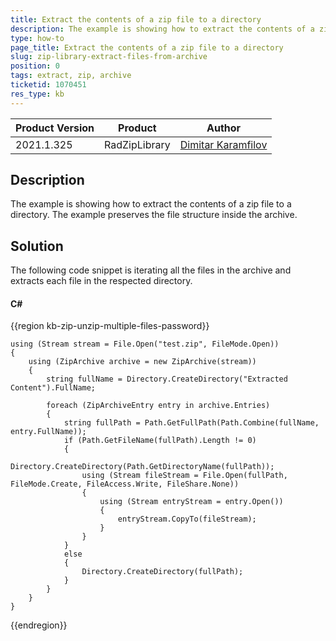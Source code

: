 ```yaml
---
title: Extract the contents of a zip file to a directory
description: The example is showing how to extract the contents of a zip file to a directory
type: how-to
page_title: Extract the contents of a zip file to a directory
slug: zip-library-extract-files-from-archive
position: 0
tags: extract, zip, archive
ticketid: 1070451
res_type: kb
---
```



|Product Version|Product|Author|
|----|----|----|
|2021.1.325|RadZipLibrary|[Dimitar Karamfilov](https://www.telerik.com/blogs/author/dimitar-karamfilov)|

## Description

The example is showing how to extract the contents of a zip file to a directory. The example preserves the file structure inside the archive. 

## Solution

The following code snippet is iterating all the files in the archive and extracts each file in the respected directory.

#### __C#__

{{region kb-zip-unzip-multiple-files-password}}

    using (Stream stream = File.Open("test.zip", FileMode.Open))
    {
        using (ZipArchive archive = new ZipArchive(stream))
        {
            string fullName = Directory.CreateDirectory("Extracted Content").FullName;
    
            foreach (ZipArchiveEntry entry in archive.Entries)
            {
                string fullPath = Path.GetFullPath(Path.Combine(fullName, entry.FullName));
                if (Path.GetFileName(fullPath).Length != 0)
                {
                    Directory.CreateDirectory(Path.GetDirectoryName(fullPath));
                    using (Stream fileStream = File.Open(fullPath, FileMode.Create, FileAccess.Write, FileShare.None))
                    {
                        using (Stream entryStream = entry.Open())
                        {
                            entryStream.CopyTo(fileStream);
                        }
                    }
                }
                else
                {
                    Directory.CreateDirectory(fullPath);
                }
            }
        }
    }

{{endregion}}